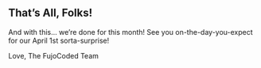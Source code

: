 ## That’s All, Folks\!

And with this… we’re done for this month\! See you on-the-day-you-expect for our
April 1st sorta-surprise\!

Love,
The FujoCoded Team

